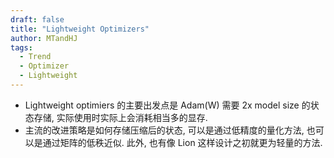 ```yaml
---
draft: false
title: "Lightweight Optimizers"
author: MTandHJ
tags:
  - Trend
  - Optimizer
  - Lightweight
---
```


- Lightweight optimiers 的主要出发点是 Adam(W) 需要 2x model size 的状态存储, 实际使用时实际上会消耗相当多的显存.
- 主流的改进策略是如何存储压缩后的状态, 可以是通过低精度的量化方法, 也可以是通过矩阵的低秩近似. 此外, 也有像 Lion 这样设计之初就更为轻量的方法.

<!-- 使用更高效的CSS加载方式 -->
<link rel="stylesheet" href="/css/timeline.css">

<div id="timeline">
  <!-- 时间线将由 JavaScript 自动生成 -->
</div>

<script>
// 时间线数据
window.timelineData = [

  {
    "date": "2024-12-27",
    "title": "Deepseek-v3",
    "description": "在大规模训练中采用了 BF16 的优化器",
    "paperUrl": "https://arxiv.org/abs/2412.19437",
    "importance": "seminal"
  },

  {
    "date": "2024-07-11",
    "title": "Q-GaLore",
    "description": "对 GaLore 进一步施加低精度量化",
    "paperUrl": "www.mtandhj.com/posts/q-galore",
    "importance": "emmm"
  },

  {
    "date": "2024-06-24",
    "title": "Adam-Mini",
    "description": "发现 block-wise adaptive learning rate 的优势",
    "paperUrl": "https://arxiv.org/abs/2406.16793",
    "importance": "novel"
  },

  {
    "date": "2024-04-03",
    "title": "BAdam",
    "description": "Block corrdinate descent 来节约显存开销",
    "paperUrl": "https://arxiv.org/abs/2404.02827",
    "importance": "emmm"
  },

  {
    "date": "2024-03-06",
    "title": "GaLore",
    "description": "Low-rank state, 理论上等价于 LoRA",
    "paperUrl": "www.mtandhj.com/posts/galore",
    "importance": "novel"
  },

  {
    "date": "2023-09-04",
    "title": "4-bit Optimizer",
    "description": "Dynamic Exponent/Linear+",
    "paperUrl": "https://arxiv.org/abs/2309.01507",
    "importance": "novel"
  },

  {
    "date": "2023-02-13",
    "title": "Lion",
    "description": "符号梯度更新",
    "paperUrl": "https://arxiv.org/abs/2309.01507",
    "importance": "seminal"
  },

  {
    "date": "2021-10-06",
    "title": "8-bit Optimizer",
    "description": "Block-wise Dynamic Exponent quantization",
    "paperUrl": "https://arxiv.org/abs/2110.02861",
    "importance": "seminal"
  },

  {
    "date": "2021-02-04",
    "title": "1-bit Adam",
    "description": "本质上是 Adam 预训练 + 1-bit SGD",
    "paperUrl": "https://arxiv.org/abs/2102.02888",
    "importance": "emmm"
  },

  {
    "date": "2019-01-30",
    "title": "SM3",
    "description": "同一集合的状态共享 (集合可以是行和列的形式) ",
    "paperUrl": "https://arxiv.org/abs/1901.11150",
    "importance": "novel"
  },

  {
    "date": "2018-04-11",
    "title": "Adafactor",
    "description": "row-wise, col-wise 的二阶状态, 以及一些自适应的改进",
    "paperUrl": "https://arxiv.org/abs/1804.04235",
    "importance": "seminal"
  },

  {
    "date": "2014-01-01",
    "title": "1-bit SGD",
    "description": "将误差补偿用于梯度的 allreduce, 减小通信代价",
    "paperUrl": "https://www.isca-archive.org/interspeech_2014/seide14_interspeech.html",
    "importance": "seminal"
  },


];
</script>

<!-- 使用defer属性延迟执行脚本，不阻塞页面渲染 -->
<script src="/js/timeline.js" defer></script>